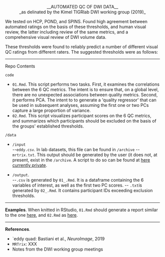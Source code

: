 
<center>__AUTOMATED QC OF DWI DATA__</center>  
<center>_as delinated by the Kimel TIGRlab DWI working group (2019)_ </center>

We tested on HCP, POND, and SPINS. Found high agreement between automated ratings on the basis of these thresholds, and human visual review, the latter including review of the same metrics, and a comprehensive visual review of DWI volume data.

 These thresholds were found to reliably predict a number of different visual QC ratings from different raters. The suggested thresholds were as follows:

-----

Repo Contents

`code`
- `01.Rmd`. This script performs two tasks. First, it examines the correlations between the 6 QC metrics. The intent is to ensure that, on a global level, there are no unexpected associations between quality metrics.  Second, it performs PCA. The intent to to generate a 'quality regressor' that can be used in subsequent analyses, assuming the first one or two PCs capture a large proportion of variance. 
- `02.Rmd`. This script visualizes participant scores on the 6 QC metrics, and summarizes which participants should be excluded on the basis of the groups' established thresholds. 

`/data`
- `/input`  
--`eddy.csv`.  In lab datasets, this file can be found in `/archive`
--`mrtrix.txt`. This output should be generated by the user (it does not, at present, exist in the `/archive`. A script to do so can be found at [here currently private](https://github.com/navonacalarco/thesis-2.0/blob/master/scripts/02_mrtrix.sh).

- `/output`.   
--`.csv` is generated by `01_.Rmd`. It is a dataframe containing the 6 variables of interest, as well as the first two PC scores. 
-- `.txt`is generated by `02_.Rmd`. It contains participant IDs exceeding exclusion thresholds.

-----

__Examples__. When knitted in RStudio, `01.Rmd` should generate a report similar to the one [here](https://rpubs.com/navona/SPINS_DWI_QCeddyMRTrix), and `02.Rmd` as [here](https://rpubs.com/navona/SPINS_DWI_QCautomated). 

-----


__References__.
- `eddy quad: Bastiani et al., _NeuroImage_, 2019
- `MRTrix`: XXX
- Notes from the DWI working group meetings 
